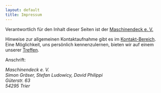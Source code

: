 ```yaml
---
layout: default
title: Impressum
---
```


Verantwortlich für den Inhalt dieser Seiten ist der [Maschinendeck e. V.](http://www.maschinendeck.org/about)

Hinweise zur allgemeinen Kontaktaufnahme gibt es im [Kontakt-Bereich](http://www.maschinendeck.org/about). Eine Möglichkeit, uns persönlich kennenzulernen, bieten wir auf einem unserer [Treffen](http://wiki.maschinendeck.org/wiki/Der_Raum#Ist).

Anschrift:
<address>
Maschinendeck e. V.<br />
Simon Gräser, Stefan Ludowicy, David Philippi<br />
Güterstr. 63<br />
54295 Trier
</address>

